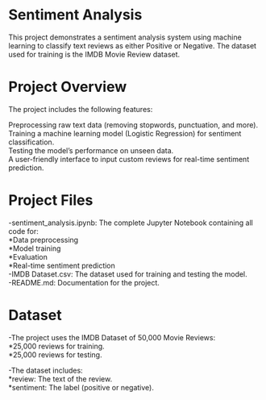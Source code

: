 # Sentiment Analysis
This project demonstrates a sentiment analysis system using machine learning to classify text reviews as either Positive or Negative. The dataset used for training is the IMDB Movie Review dataset.

# Project Overview
The project includes the following features:

Preprocessing raw text data (removing stopwords, punctuation, and more).  
Training a machine learning model (Logistic Regression) for sentiment classification.  
Testing the model’s performance on unseen data.  
A user-friendly interface to input custom reviews for real-time sentiment prediction.  

# Project Files
-sentiment_analysis.ipynb: The complete Jupyter Notebook containing all code for:  
*Data preprocessing  
*Model training  
*Evaluation  
*Real-time sentiment prediction  
-IMDB Dataset.csv: The dataset used for training and testing the model.  
-README.md: Documentation for the project.  

# Dataset
-The project uses the IMDB Dataset of 50,000 Movie Reviews:  
*25,000 reviews for training.  
*25,000 reviews for testing.  

-The dataset includes:  
*review: The text of the review.  
*sentiment: The label (positive or negative).  
